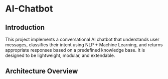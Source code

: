 # AI-Chatbot
## Introduction
This project implements a conversational AI chatbot that understands user messages, classifies their intent using NLP + Machine Learning, and returns appropriate responses based on a predefined knowledge base. It is designed to be lightweight, modular, and extendable.
## Architecture Overview
